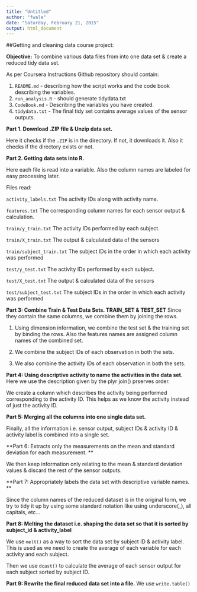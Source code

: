 ```yaml
---
title: "Untitled"
author: "fwala"
date: "Saturday, February 21, 2015"
output: html_document
---
```

##Getting and cleaning data course project:

**Objective:** To combine various data files from into one data set & create a reduced tidy data set. 

As per Coursera Instructions Github repository should contain:

1) `README.md` - describing how the script works and the code book describing the variables.
2) `run_analysis.R` - should generate tidydata.txt
3) `CodeBook.md` - Describing the variables you have created.
4) `tidydata.txt` - The final tidy set contains average values of the sensor outputs.

**Part 1. Download .ZIP file & Unzip data set.**

Here it checks if the `.ZIP` is in the directory. If not, it downloads it.
Also it checks if the directory exists or not.
  
**Part 2. Getting data sets into R.**

Here each file is read into a variable. Also the column names are labeled for easy processing later.

Files read:

`activity_labels.txt` The activity IDs along with activity name.

`features.txt` The corresponding column names for each sensor output & calculation.

`train/y_train.txt` The activity IDs performed by each subject.

`train/X_train.txt` The output & calculated data of the sensors 

`train/subject_train.txt` The subject IDs in the order in which each activity was performed


`test/y_test.txt` The activity IDs performed by each subject.

`test/X_test.txt` The output & calculated data of the sensors

`test/subject_test.txt` The subject IDs in the order in which each activity was performed


**Part 3: Combine Train & Test Data Sets. TRAIN_SET & TEST_SET**
Since they contain the same columns, we combine them by joining  the rows.

1. Using dimension information, we combine the test set & the training set by binding the rows. Also the features names are assigned column names of the combined set. 

2. We combine the subject IDs of each observation in both the sets.

3. We also combine the activity IDs of each observation in both the sets.

**Part 4: Using descriptive activity to name the activities in the data set.**
Here we use the description given by the plyr join() prserves order.

We create a column which describes the activity being performed corresponding to the activity ID. This helps as we know the activity instead of just the activity ID.

**Part 5: Merging all the columns into one single data set.**

Finally, all the information i.e. sensor output, subject IDs & activity ID & activity label is combined into a single set.

**Part 6: Extracts only the measurements on the  mean and standard deviation for each measurement. **

We then keep information only relating to the mean & standard deviation values & discard the rest of the sensor outputs.

**Part 7: Appropriately labels the data set with descriptive variable names. **

Since the column names of the reduced dataset is in the original form, we try to tidy it up by using some standard notation like using underscore(_), all capitals, etc...

**Part 8: Melting the dataset i.e. shaping the data set so that it is sorted by subject_id & activity_label**

We use `melt()` as a way to sort the data set by subject ID & activity label. This is used as we need to create the average of each variable for each activity and each subject.

Then we use `dcast()` to calculate the average of each sensor output for each subject sorted by subject ID.

**Part 9: Rewrite the final reduced data set into a file.**
We use `write.table()` 

